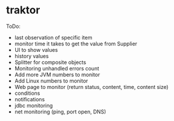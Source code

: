 traktor
=======

ToDo:
- last observation of specific item
- monitor time it takes to get the value from Supplier
- UI to show values
- history values
- Splitter for composite objects
- Monitoring unhandled errors count
- Add more JVM numbers to monitor
- Add Linux numbers to monitor
- Web page to monitor (return status, content, time, content size)
- conditions
- notifications
- jdbc monitoring
- net monitoring (ping, port open, DNS)

